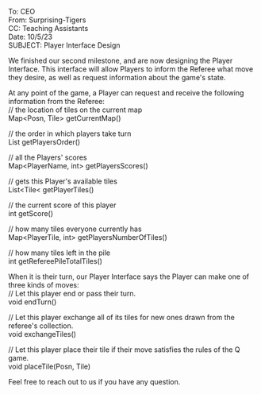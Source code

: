 To: CEO<br>
From: Surprising-Tigers <br>
CC: Teaching Assistants<br>
Date: 10/5/23 <br>
SUBJECT: Player Interface Design

We finished our second milestone, and are now designing the Player Interface. This interface will 
allow Players to inform the Referee what move they desire, as well as request information about
the game's state.

At any point of the game, a Player can request and receive the following information from the Referee:<br>
// the location of tiles on the current map<br>
Map<Posn, Tile> getCurrentMap()<br>

// the order in which players take turn<br>
List<PlayerName> getPlayersOrder()<br>

// all the Players' scores<br>
Map<PlayerName, int> getPlayersScores()<br>

// gets this Player's available tiles<br>
List<Tile< getPlayerTiles()<br>

// the current score of this player<br>
int getScore()<br>

// how many tiles everyone currently has<br>
Map<PlayerTile, int> getPlayersNumberOfTiles()<br>

// how many tiles left in the pile<br>
int getRefereePileTotalTiles()<br>

When it is their turn, our Player Interface says the Player can make one of three kinds of moves:<br>
// Let this player end or pass their turn.<br>
void endTurn()<br>

// Let this player exchange all of its tiles for new ones drawn from the referee's collection.<br>
void exchangeTiles()<br>

// Let this player place their tile if their move satisfies the rules of the Q game.<br>
void placeTile(Posn, Tile)<br>

Feel free to reach out to us if you have any question.

